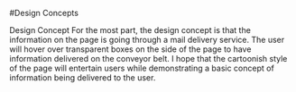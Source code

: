 #Design Concepts

Design Concept
For the most part, the design concept is that the information on the page is going through a mail delivery service.  The user will hover over transparent boxes on the side of the page to have information delivered on the conveyor belt.  I hope that the cartoonish style of the page will entertain users while demonstrating a basic concept of information being delivered to the user.